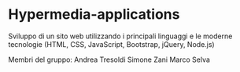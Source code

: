 # Hypermedia-applications
Sviluppo di un sito web utilizzando i principali linguaggi e le moderne tecnologie (HTML, CSS, JavaScript, Bootstrap, jQuery, Node.js)

Membri del gruppo:
Andrea Tresoldi
Simone Zani
Marco Selva
